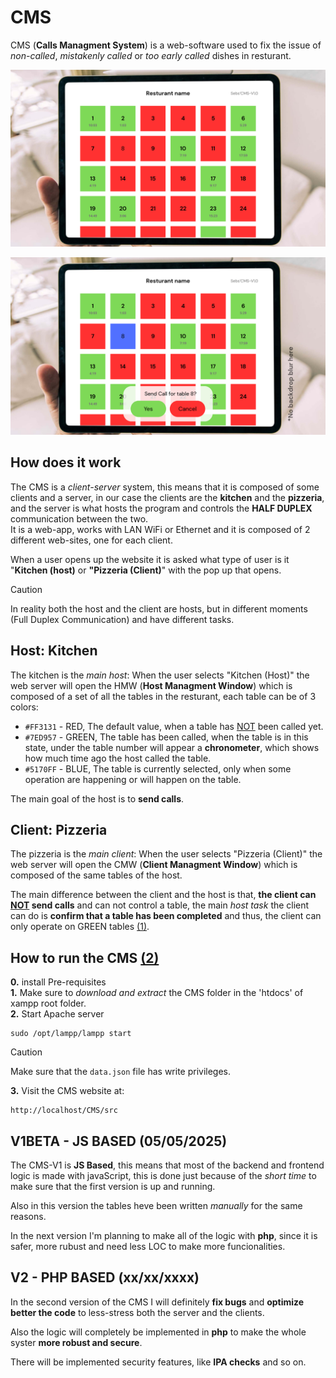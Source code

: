 # CMS

CMS (**Calls Managment System**) is a web-software used to fix the issue of *non-called*, *mistakenly called* or *too early called* dishes in resturant.

![NoPopUp](/assets/CMS-NoPopUp.png)

![popUp](/assets/CMS-popUp.png)

## How does it work

The CMS is a *client-server* system, this means that it is composed of some clients and a server, in our case the clients are the **kitchen** and the **pizzeria**, and the server is what hosts the program and controls the **HALF DUPLEX** communication between the two.<br>
It is a web-app, works with LAN WiFi or Ethernet and it is composed of 2 different web-sites, one for each client.

When a user opens up the website it is asked what type of user is it "**Kitchen (host)** or **"Pizzeria (Client)**" with the pop up that opens.

> [!CAUTION]
> In reality both the host and the client are hosts, but in different moments (Full Duplex Communication) and have different tasks.

## Host: Kitchen

The kitchen is the *main host*: When the user selects "Kitchen (Host)" the web server will open the HMW (**Host Managment Window**) which is composed of a set of all the tables in the resturant, each table can be of 3 colors:

- `#FF3131` - RED, The default value, when a table has <ins>NOT</ins> been called yet.
- `#7ED957` - GREEN, The table has been called, when the table is in this state, under the table number will appear a **chronometer**, which shows how much time ago the host called the table.
- `#5170FF` - BLUE, The table is currently selected, only when some operation are happening or will happen on the table.  

The main goal of the host is to **send calls**.

## Client: Pizzeria

The pizzeria is the *main client*: When the user selects "Pizzeria (Client)" the web server will open the CMW (**Client Managment Window**) which is composed of the same tables of the host.

The main difference between the client and the host is that, **the client can <ins>NOT</ins> send calls** and can not control a table, the main *host task* the client can do is **confirm that a table has been completed** and thus, the client can only operate on GREEN tables [(1)](IDEAS.md).

## How to run the CMS [(2)](IDEAS.md)

**0.** install Pre-requisites <br>
**1.** Make sure to *download and extract* the CMS folder in the 'htdocs' of xampp root folder. <br>
**2.** Start Apache server <br>

```
sudo /opt/lampp/lampp start
```
> [!CAUTION]
> Make sure that the `data.json` file has write privileges.

**3.** Visit the CMS website at:
```
http://localhost/CMS/src
``` 

## V1BETA - JS BASED (05/05/2025)

The CMS-V1 is **JS Based**, this means that most of the backend and frontend logic is made with javaScript, this is done just because of the *short time* to make sure that the first version is up and running.

Also in this version the tables heve been written *manually* for the same reasons.

In the next version I'm planning to make all of the logic with **php**, since it is safer, more rubust and need less LOC to make more funcionalities.

## V2 - PHP BASED (xx/xx/xxxx)

In the second version of the CMS I will definitely **fix bugs** and **optimize better the code** to less-stress both the server and the clients.

Also the logic will completely be implemented in **php** to make the whole syster **more robust and secure**.

There will be implemented security features, like **IPA checks** and so on.
